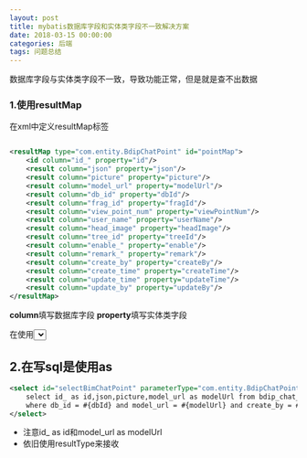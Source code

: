 ```yaml
---
layout: post
title: mybatis数据库字段和实体类字段不一致解决方案
date: 2018-03-15 00:00:00
categories: 后端
tags: 问题总结
---
```


数据库字段与实体类字段不一致，导致功能正常，但是就是查不出数据

### 1.使用**resultMap**

在xml中定义resultMap标签

```xml

<resultMap type="com.entity.BdipChatPoint" id="pointMap">
    <id column="id_" property="id"/>
    <result column="json" property="json"/>
    <result column="picture" property="picture"/>
    <result column="model_url" property="modelUrl"/>
    <result column="db_id" property="dbId"/>
    <result column="frag_id" property="fragId"/>
    <result column="view_point_num" property="viewPointNum"/>
    <result column="user_name" property="userName"/>
    <result column="head_image" property="headImage"/>
    <result column="tree_id" property="treeId"/>
    <result column="enable_" property="enable"/>
    <result column="remark_" property="remark"/>
    <result column="create_by" property="createBy"/>
    <result column="create_time" property="createTime"/>
    <result column="update_time" property="updateTime"/>
    <result column="update_by" property="updateBy"/>
</resultMap>
```

**column**填写数据库字段 **property**填写实体类字段

在使用<select>标签的时候用resultMap="pointMap"替换resultType="com.entity.BdipChatPoint"

## 2.在写sql是使用as

```xml
<select id="selectBimChatPoint" parameterType="com.entity.BdipChatPoint" resultType="com.entity.BdipChatPoint">
    select id_ as id,json,picture,model_url as modelUrl from bdip_chat_point 
    where db_id = #{dbId} and model_url = #{modelUrl} and create_by = #{createBy}
</select>
```

* 注意id_ as id和model_url as modelUrl
* 依旧使用resultType来接收